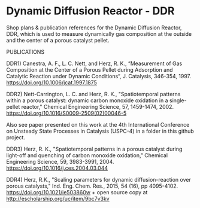 # Dynamic Diffusion Reactor - DDR
Shop plans & publication references for the Dynamic Diffusion Reactor, DDR, which is used to measure dynamically gas composition at the outside and the center of a porous catalyst pellet.

PUBLICATIONS 

DDR1) Canestra, A. F., L. C. Nett, and Herz, R. K., “Measurement of Gas Composition at the Center of a Porous Pellet during Adsorption and Catalytic Reaction under Dynamic Conditions“, J. Catalysis, 346-354, 1997. https://doi.org/10.1006/jcat.1997.1875 

DDR2) Nett-Carrington, L. C. and Herz, R. K., "Spatiotemporal patterns within a porous catalyst: dynamic carbon monoxide oxidation in a single-pellet reactor," Chemical Engineering Science, 57, 1459-1474, 2002. https://doi.org/10.1016/S0009-2509(02)00046-5 

Also see paper presented on this work at the 4th International Conference on Unsteady State Processes in Catalysis (USPC-4) in a folder in this github project.

DDR3) Herz, R. K., "Spatiotemporal patterns in a porous catalyst during light-off and quenching of carbon monoxide oxidation," Chemical Engineering Science, 59, 3983-3991, 2004. https://doi.org/10.1016/j.ces.2004.03.044 

DDR4) Herz, R.K., "Scaling parameters for dynamic diffusion-reaction over porous catalysts," Ind. Eng. Chem. Res., 2015, 54 (16), pp 4095-4102. https://doi.org/10.1021/ie503860w + open source copy at http://escholarship.org/uc/item/9bc7v3kv 

